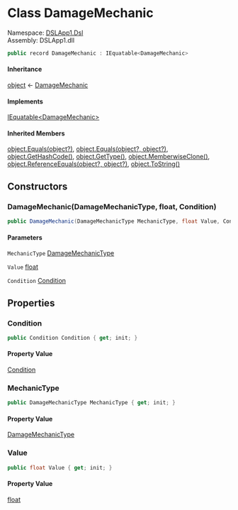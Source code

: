 # <a id="DSLApp1_Dsl_DamageMechanic"></a> Class DamageMechanic

Namespace: [DSLApp1.Dsl](DSLApp1.Dsl.md)  
Assembly: DSLApp1.dll  

```csharp
public record DamageMechanic : IEquatable<DamageMechanic>
```

#### Inheritance

[object](https://learn.microsoft.com/dotnet/api/system.object) ← 
[DamageMechanic](DSLApp1.Dsl.DamageMechanic.md)

#### Implements

[IEquatable<DamageMechanic\>](https://learn.microsoft.com/dotnet/api/system.iequatable\-1)

#### Inherited Members

[object.Equals\(object?\)](https://learn.microsoft.com/dotnet/api/system.object.equals\#system\-object\-equals\(system\-object\)), 
[object.Equals\(object?, object?\)](https://learn.microsoft.com/dotnet/api/system.object.equals\#system\-object\-equals\(system\-object\-system\-object\)), 
[object.GetHashCode\(\)](https://learn.microsoft.com/dotnet/api/system.object.gethashcode), 
[object.GetType\(\)](https://learn.microsoft.com/dotnet/api/system.object.gettype), 
[object.MemberwiseClone\(\)](https://learn.microsoft.com/dotnet/api/system.object.memberwiseclone), 
[object.ReferenceEquals\(object?, object?\)](https://learn.microsoft.com/dotnet/api/system.object.referenceequals), 
[object.ToString\(\)](https://learn.microsoft.com/dotnet/api/system.object.tostring)

## Constructors

### <a id="DSLApp1_Dsl_DamageMechanic__ctor_DSLApp1_Dsl_DamageMechanicType_System_Single_DSLApp1_Dsl_Condition_"></a> DamageMechanic\(DamageMechanicType, float, Condition\)

```csharp
public DamageMechanic(DamageMechanicType MechanicType, float Value, Condition Condition)
```

#### Parameters

`MechanicType` [DamageMechanicType](DSLApp1.Dsl.DamageMechanicType.md)

`Value` [float](https://learn.microsoft.com/dotnet/api/system.single)

`Condition` [Condition](DSLApp1.Dsl.Condition.md)

## Properties

### <a id="DSLApp1_Dsl_DamageMechanic_Condition"></a> Condition

```csharp
public Condition Condition { get; init; }
```

#### Property Value

 [Condition](DSLApp1.Dsl.Condition.md)

### <a id="DSLApp1_Dsl_DamageMechanic_MechanicType"></a> MechanicType

```csharp
public DamageMechanicType MechanicType { get; init; }
```

#### Property Value

 [DamageMechanicType](DSLApp1.Dsl.DamageMechanicType.md)

### <a id="DSLApp1_Dsl_DamageMechanic_Value"></a> Value

```csharp
public float Value { get; init; }
```

#### Property Value

 [float](https://learn.microsoft.com/dotnet/api/system.single)

